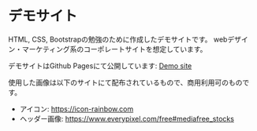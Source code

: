 # デモサイト
HTML, CSS, Bootstrapの勉強のために作成したデモサイトです。
webデザイン・マーケティング系のコーポレートサイトを想定しています。

デモサイトはGithub Pagesにて公開しています: [Demo site](https://yuki-data.github.io/demo-corporate-site/)

使用した画像は以下のサイトにて配布されているもので、商用利用可のものです。
- アイコン: https://icon-rainbow.com
- ヘッダー画像: https://www.everypixel.com/free#mediafree_stocks